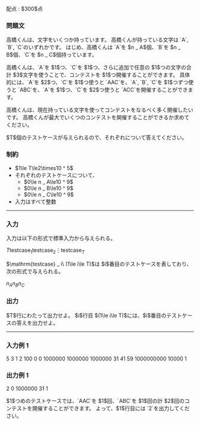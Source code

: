 
<div>

<span>

<span>

<p>
配点 : $300$点
</p>

<div>

<section>

### **問題文**

<p>
高橋くんは、文字をいくつか持っています。
高橋くんが持っている文字は `A`, `B`, `C`のいずれかです。
はじめ、高橋くんは `A`を $n _ A$個、`B`を $n _ B$個、`C`を $n _ C$個持っています。
</p>

<p>
高橋くんは、`A`を $1$つ、`C`を $1$つ、さらに追加で任意の $1$つの文字の合計 $3$文字を使うことで、コンテストを $1$つ開催することができます。
具体的には、`A`を $2$つ、`C`を $1$つ使うと `AAC`を、`A`, `B`, `C`を $1$つずつ使うと `ABC`を、`A`を $1$つ、`C`を $2$つ使うと `ACC`を開催することができます。
</p>

<p>
高橋くんは、現在持っている文字を使ってコンテストをなるべく多く開催したいです。
高橋くんが最大でいくつのコンテストを開催することができるか求めてください。
</p>

<p>
$T$個のテストケースが与えられるので、それぞれについて答えてください。
</p>

</section>

</div>

<div>

<section>

### **制約**

<ul>

<li>
$1\le T\le2\times10 ^ 5$
</li>

<li>
それぞれのテストケースについて、
<ul>

<li>
$0\le n _ A\le10 ^ 9$
</li>

<li>
$0\le n _ B\le10 ^ 9$
</li>

<li>
$0\le n _ C\le10 ^ 9$
</li>

</ul>

</li>

<li>
入力はすべて整数
</li>

</ul>

</section>

</div>

---

<div>

<div>

<section>

### **入力**

<p>
入力は以下の形式で標準入力から与えられる。
</p>

<div>

$T$$\mathrm{testcase} _ 1$$\mathrm{testcase} _ 2$$\vdots$$\mathrm{testcase} _ T$
</div>

<p>
$\mathrm{testcase} _ i\ (1\le i\le T)$は $i$番目のテストケースを表しており、次の形式で与えられる。
</p>

<div>

$n _ A$$n _ B$$n _ C$
</div>

</section>

</div>

<div>

<section>

### **出力**

<p>
$T$行にわたって出力せよ。
$i$行目 $(1\le i\le T)$には、$i$番目のテストケースの答えを出力せよ。
</p>

</section>

</div>

</div>

---

<div>

<section>

### **入力例 1**

<div>

5
3 1 2
100 0 0
1000000 1000000 1000000
31 41 59
1000000000 10000 1

</div>

</section>

</div>

<div>

<section>

### **出力例 1**

<div>

2
0
1000000
31
1

</div>

<p>
$1$つめのテストケースでは、`AAC`を $1$回、`ABC`を $1$回の計 $2$回のコンテストを開催することができます。
よって、$1$行目には `2`を出力してください。
</p>

</section>

</div>

</span>

</span>

</div>
